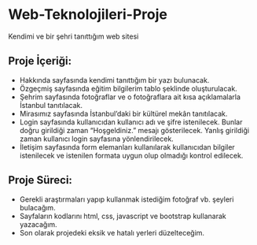 # Web-Teknolojileri-Proje
 Kendimi ve bir şehri tanıttığım web sitesi

 
## Proje İçeriği:
* Hakkında sayfasında kendimi tanıttığım bir yazı bulunacak.
* Özgeçmiş sayfasında eğitim bilgilerim tablo şeklinde oluşturulacak.
* Şehrim sayfasında fotoğraflar ve o fotoğraflara ait kısa açıklamalarla İstanbul tanıtılacak.
* Mirasımız sayfasında İstanbul’daki bir kültürel mekân tanıtılacak.
* Login sayfasında kullanıcıdan kullanıcı adı ve şifre istenilecek. Bunlar doğru girildiği zaman “Hoşgeldiniz.” mesajı gösterilecek. Yanlış girildiği zaman kullanıcı login sayfasına yönlendirilecek.
* İletişim sayfasında form elemanları kullanılarak kullanıcıdan bilgiler istenilecek ve istenilen formata uygun olup olmadığı kontrol edilecek.

## Proje Süreci:
* Gerekli araştırmaları yapıp kullanmak istediğim fotoğraf vb. şeyleri bulacağım.
* Sayfaların kodlarını html, css, javascript ve bootstrap kullanarak yazacağım.
* Son olarak projedeki eksik ve hatalı yerleri düzelteceğim.




